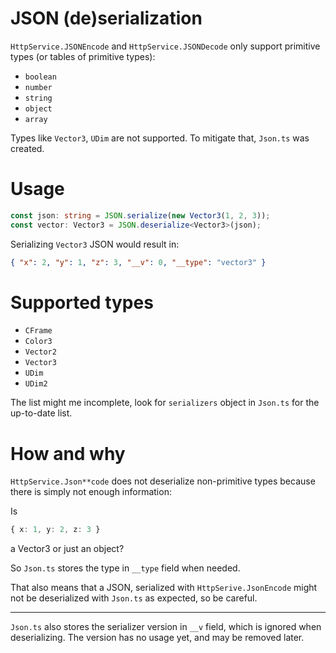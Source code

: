 # JSON (de)serialization

`HttpService.JSONEncode` and `HttpService.JSONDecode` only support primitive types (or tables of primitive types):

-   `boolean`
-   `number`
-   `string`
-   `object`
-   `array`

Types like `Vector3`, `UDim` are not supported. To mitigate that, `Json.ts` was created.

# Usage

```ts
const json: string = JSON.serialize(new Vector3(1, 2, 3));
const vector: Vector3 = JSON.deserialize<Vector3>(json);
```

Serializing `Vector3` JSON would result in:

```json
{ "x": 2, "y": 1, "z": 3, "__v": 0, "__type": "vector3" }
```

# Supported types

-   `CFrame`
-   `Color3`
-   `Vector2`
-   `Vector3`
-   `UDim`
-   `UDim2`

The list might me incomplete, look for `serializers` object in `Json.ts` for the up-to-date list.

# How and why

`HttpService.Json**code` does not deserialize non-primitive types because there is simply not enough information:

Is

```ts
{ x: 1, y: 2, z: 3 }
```

a Vector3 or just an object?

So `Json.ts` stores the type in `__type` field when needed.

That also means that a JSON, serialized with `HttpSerive.JsonEncode` might not be deserialized with `Json.ts` as expected, so be careful.

---

`Json.ts` also stores the serializer version in `__v` field, which is ignored when deserializing.
The version has no usage yet, and may be removed later.
